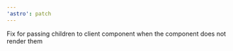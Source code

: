 ```yaml
---
'astro': patch
---
```


Fix for passing children to client component when the component does not render them
